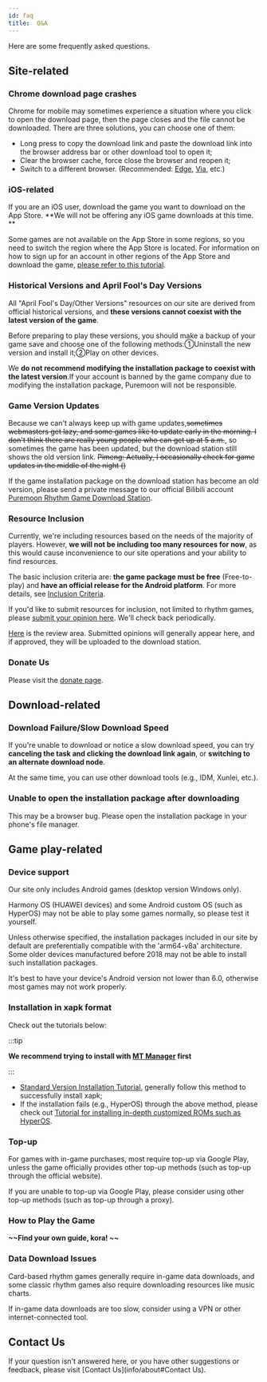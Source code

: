 ```yaml
---
id: faq
title:  Q&A
---
```

Here are some frequently asked questions.

## Site-related

### Chrome download page crashes

Chrome for mobile may sometimes experience a situation where you click to open the download page, then the page closes and the file cannot be downloaded. There are three solutions, you can choose one of them:

- Long press to copy the download link and paste the download link into the browser address bar or other download tool to open it;
- Clear the browser cache, force close the browser and reopen it;
- Switch to a different browser. (Recommended: [Edge](https://dl.chunyueyun.yilx.cc/软件%20Software/电脑%20PC/Microsoft%20Edge), [Via](https://viayoo.com/zh-cn/), etc.)

### iOS-related

If you are an iOS user, download the game you want to download on the App Store. **We will not be offering any iOS game downloads at this time. **

Some games are not available on the App Store in some regions, so you need to switch the region where the App Store is located. For information on how to sign up for an account in other regions of the App Store and download the game, [please refer to this tutorial](../blog/2025/03/19/appleid).

### Historical Versions and April Fool's Day Versions

All "April Fool's Day/Other Versions" resources on our site are derived from official historical versions, and **these versions cannot coexist with the latest version of the game**.

Before preparing to play these versions, you should make a backup of your game save and choose one of the following methods:①Uninstall the new version and install it;②Play on other devices.

We **do not recommend modifying the installation package to coexist with the latest version**.If your account is banned by the game company due to modifying the installation package, Puremoon will not be responsible.

### Game Version Updates

Because we can't always keep up with game updates,~~sometimes webmasters get lazy, and some games like to update early in the morning. I don't think there are really young people who can get up at 5 a.m.~~, so sometimes the game has been updated, but the download station still shows the old version link.
~~Pimeng: Actually, I occasionally check for game updates in the middle of the night ()~~
   
If the game installation package on the download station has become an old version, please send a private message to our official Bilibili account [Puremoon Rhythm Game Download Station](https://space.bilibili.com/673409542).

### Resource Inclusion

Currently, we're including resources based on the needs of the majority of players. However, **we will not be including too many resources for now**, as this would cause inconvenience to our site operations and your ability to find resources.

The basic inclusion criteria are: **the game package must be free** (Free-to-play) and **have an official release for the Android platform**. For more details, see [Inclusion Criteria](policies/inclusion).

If you'd like to submit resources for inclusion, not limited to rhythm games, please [submit your opinion here](https://f.wps.cn/g/jLQSJi0Z/). We'll check back periodically.

[Here](https://kdocs.cn/l/chn2fhPhiK36) is the review area. Submitted opinions will generally appear here, and if approved, they will be uploaded to the download station.

### Donate Us

Please visit the [donate page](info/donate).

## Download-related

### Download Failure/Slow Download Speed

If you're unable to download or notice a slow download speed, you can try **canceling the task and clicking the download link again**, or **switching to an alternate download node**.

At the same time, you can use other download tools (e.g., IDM, Xunlei, etc.).

### Unable to open the installation package after downloading

This may be a browser bug. Please open the installation package in your phone's file manager.

## Game play-related

### Device support

Our site only includes Android games (desktop version Windows only).

Harmony OS (HUAWEI devices) and some Android custom OS (such as HyperOS) may not be able to play some games normally, so please test it yourself.

Unless otherwise specified, the installation packages included in our site by default are preferentially compatible with the 'arm64-v8a' architecture. Some older devices manufactured before 2018 may not be able to install such installation packages.

It's best to have your device's Android version not lower than 6.0, otherwise most games may not work properly.

### Installation in xapk format

Check out the tutorials below:

:::tip

**We recommend trying to install with [MT Manager](https://mt2.cn) first**

:::

- [Standard Version Installation Tutorial](https://www.bilibili.com/video/BV1GT4y1Q7x7/), generally follow this method to successfully install xapk;
- If the installation fails (e.g., HyperOS) through the above method, please check out [Tutorial for installing in-depth customized ROMs such as HyperOS](https://www.bilibili.com/video/BV1jR4y157WL/).

### Top-up

For games with in-game purchases, most require top-up via Google Play, unless the game officially provides other top-up methods (such as top-up through the official website).

If you are unable to top-up via Google Play, please consider using other top-up methods (such as top-up through a proxy).

### How to Play the Game

**~~Find your own guide, kora! ~~**

### Data Download Issues

Card-based rhythm games generally require in-game data downloads, and some classic rhythm games also require downloading resources like music charts.

If in-game data downloads are too slow, consider using a VPN or other internet-connected tool.

## Contact Us

If your question isn't answered here, or you have other suggestions or feedback, please visit [Contact Us](info/about#Contact Us).

